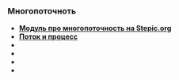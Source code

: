 ### Многопоточноть
- **<a href="https://stepic.org/course/%D0%A0%D0%B0%D0%B7%D1%80%D0%B0%D0%B1%D0%BE%D1%82%D0%BA%D0%B0-%D0%B2%D0%B5%D0%B1-%D1%81%D0%B5%D1%80%D0%B2%D0%B8%D1%81%D0%B0-%D0%BD%D0%B0-Java-%28%D1%87%D0%B0%D1%81%D1%82%D1%8C-2%29-186/syllabus?module=3">Модуль про многопоточность на Stepic.org</a>**
- **<a href="https://tproger.ru/problems/what-is-the-difference-between-threads-and-processes/">Поток и процесс</a>**
- **<a href=""> </a>**
- **<a href=""> </a>**
- **<a href=""> </a>**
- **<a href=""> </a>**
